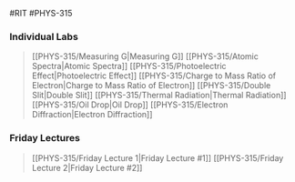 #RIT #PHYS-315
### Individual Labs
> [[PHYS-315/Measuring G\|Measuring G]]
> [[PHYS-315/Atomic Spectra\|Atomic Spectra]]
> [[PHYS-315/Photoelectric Effect\|Photoelectric Effect]]
> [[PHYS-315/Charge to Mass Ratio of Electron\|Charge to Mass Ratio of Electron]]
> [[PHYS-315/Double Slit\|Double Slit]]
> [[PHYS-315/Thermal Radiation\|Thermal Radiation]]
> [[PHYS-315/Oil Drop\|Oil Drop]]
> [[PHYS-315/Electron Diffraction\|Electron Diffraction]]
### Friday Lectures
> [[PHYS-315/Friday Lecture 1\|Friday Lecture #1]]
> [[PHYS-315/Friday Lecture 2\|Friday Lecture #2]]


